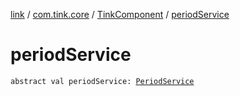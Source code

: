 [link](../../index.md) / [com.tink.core](../index.md) / [TinkComponent](index.md) / [periodService](./period-service.md)

# periodService

`abstract val periodService: `[`PeriodService`](../../com.tink.service.time/-period-service/index.md)